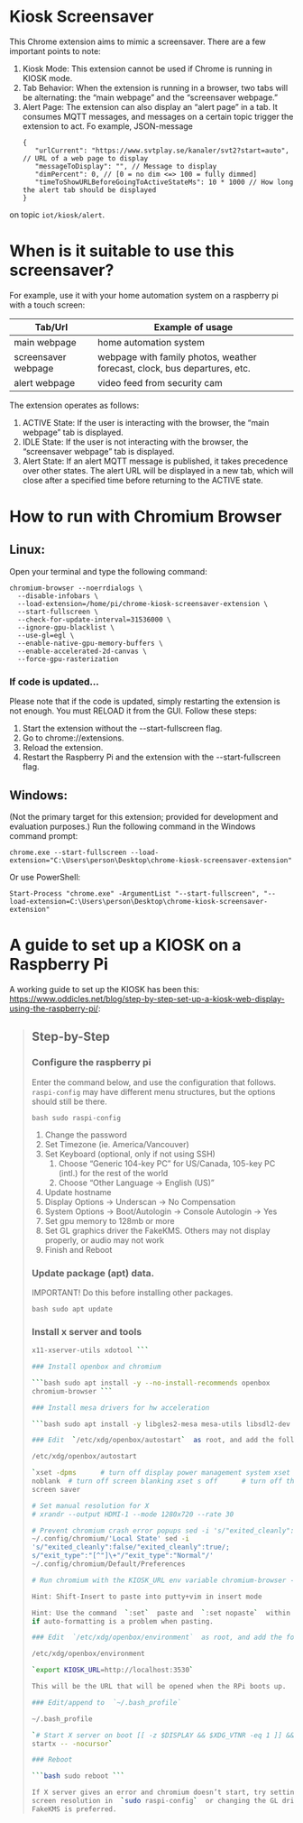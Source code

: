 # Kiosk Screensaver
This Chrome extension aims to mimic a screensaver. There are a few important points to note:

1. Kiosk Mode: This extension cannot be used if Chrome is running in KIOSK mode.
1. Tab Behavior: When the extension is running in a browser, two tabs will be alternating: the “main webpage” and the “screensaver webpage.”
1. Alert Page: The extension can also display an “alert page” in a tab. It consumes MQTT messages, and messages on a certain topic trigger the extension to act. Fo   example, JSON-message
     ```
    {
        "urlCurrent": "https://www.svtplay.se/kanaler/svt2?start=auto", // URL of a web page to display
        "messageToDisplay": "", // Message to display
        "dimPercent": 0, // [0 = no dim <=> 100 = fully dimmed]
        "timeToShowURLBeforeGoingToActiveStateMs": 10 * 1000 // How long the alert tab should be displayed
    }
    ```
on topic `iot/kiosk/alert`.

# When is it suitable to use this screensaver?
For example, use it with your home automation system on a raspberry pi with a touch screen:

| Tab/Url    | Example of usage |
| -------- | ------- |
| main webpage  | home automation system    |
| screensaver webpage | webpage with family photos, weather forecast, clock, bus departures, etc.|
| alert webpage    | video feed from security cam   |


The extension operates as follows:

1. ACTIVE State: If the user is interacting with the browser, the “main webpage” tab is displayed.
1. IDLE State: If the user is not interacting with the browser, the “screensaver webpage” tab is displayed.
1. Alert State: If an alert MQTT message is published, it takes precedence over other states. The alert URL will be displayed in a new tab, which will close after a specified time before returning to the ACTIVE state.
# How to run with Chromium Browser
## Linux:
Open your terminal and type the following command:

```
chromium-browser --noerrdialogs \
  --disable-infobars \
  --load-extension=/home/pi/chrome-kiosk-screensaver-extension \
  --start-fullscreen \
  --check-for-update-interval=31536000 \
  --ignore-gpu-blacklist \
  --use-gl=egl \
  --enable-native-gpu-memory-buffers \
  --enable-accelerated-2d-canvas \
  --force-gpu-rasterization
```
### If code is updated...
Please note that if the code is updated, simply restarting the extension is not enough. You must RELOAD it from the GUI. Follow these steps:
1. Start the extension without the --start-fullscreen flag.
1. Go to chrome://extensions.
1. Reload the extension.
1. Restart the Raspberry Pi and the extension with the --start-fullscreen flag.
## Windows:
(Not the primary target for this extension; provided for development and evaluation purposes.)
Run the following command in the Windows command prompt:
```
chrome.exe --start-fullscreen --load-extension="C:\Users\person\Desktop\chrome-kiosk-screensaver-extension"
```
Or use PowerShell:
```
Start-Process "chrome.exe" -ArgumentList "--start-fullscreen", "--load-extension=C:\Users\person\Desktop\chrome-kiosk-screensaver-extension"
```


# A guide to set up a KIOSK on a Raspberry Pi
A working guide to set up the KIOSK has been this: https://www.oddicles.net/blog/step-by-step-set-up-a-kiosk-web-display-using-the-raspberry-pi/:

> ## Step-by-Step
> 
> ### Configure the raspberry pi
> 
> Enter the command below, and use the configuration that follows. 
> `raspi-config`  may have different menu structures, but the options
> should still be there.
> 
> ```bash sudo raspi-config ```
> 
> 1.  Change the password
> 2.  Set Timezone (ie. America/Vancouver)
> 3.  Set Keyboard (optional, only if not using SSH)
>     1.  Choose “Generic 104-key PC” for US/Canada, 105-key PC (intl.) for the rest of the world
>     2.  Choose “Other Language -> English (US)”
> 4.  Update hostname
> 5.  Display Options -> Underscan -> No Compensation
> 6.  System Options -> Boot/Autologin -> Console Autologin -> Yes
> 7.  Set gpu memory to 128mb or more
> 8.  Set GL graphics driver the FakeKMS. Others may not display properly, or audio may not work
> 9.  Finish and Reboot
> 
> ### Update package (apt) data.
> 
> IMPORTANT! Do this before installing other packages.
> 
> ```bash sudo apt update ```
> 
> ### Install x server and tools
> 
> ```bash sudo apt install -y --no-install-recommends xserver-xorg xinit
> x11-xserver-utils xdotool ```
> 
> ### Install openbox and chromium
> 
> ```bash sudo apt install -y --no-install-recommends openbox
> chromium-browser ```
> 
> ### Install mesa drivers for hw acceleration
> 
> ```bash sudo apt install -y libgles2-mesa mesa-utils libsdl2-dev ```
> 
> ### Edit  `/etc/xdg/openbox/autostart`  as root, and add the following content
> 
> /etc/xdg/openbox/autostart
> 
> `xset -dpms      # turn off display power management system xset s
> noblank  # turn off screen blanking xset s off      # turn off the
> screen saver
> 
> # Set manual resolution for X
> # xrandr --output HDMI-1 --mode 1280x720 --rate 30
> 
> # Prevent chromium crash error popups sed -i 's/"exited_cleanly":false/"exited_cleanly":true/'
> ~/.config/chromium/'Local State' sed -i
> 's/"exited_cleanly":false/"exited_cleanly":true/;
> s/"exit_type":"[^"]\+"/"exit_type":"Normal"/'
> ~/.config/chromium/Default/Preferences
> 
> # Run chromium with the KIOSK_URL env variable chromium-browser --noerrdialogs \   --disable-infobars \   --kiosk $KIOSK_URL \   --check-for-update-interval=31536000 \   --ignore-gpu-blacklist \   --use-gl=egl \   --enable-native-gpu-memory-buffers \   --enable-accelerated-2d-canvas \   --force-gpu-rasterization \   --cast-app-background-color=000000ff \   --default-background-color=000000ff   # --disable-gpu-compositing \  # Do not disable gpu compositing. Canvas effects are smoother this way`
> 
> Hint: Shift-Insert to paste into putty+vim in insert mode
> 
> Hint: Use the command  `:set`  paste and  `:set nopaste`  within vim,
> if auto-formatting is a problem when pasting.
> 
> ### Edit  `/etc/xdg/openbox/environment`  as root, and add the following
> 
> /etc/xdg/openbox/environment
> 
> `export KIOSK_URL=http://localhost:3530`
> 
> This will be the URL that will be opened when the RPi boots up.
> 
> ### Edit/append to  `~/.bash_profile`
> 
> ~/.bash_profile
> 
> `# Start X server on boot [[ -z $DISPLAY && $XDG_VTNR -eq 1 ]] &&
> startx -- -nocursor`
> 
> ### Reboot
> 
> ```bash sudo reboot ```
> 
> If X server gives an error and chromium doesn’t start, try setting a
> screen resolution in  `sudo raspi-config`  or changing the GL driver.
> FakeKMS is preferred.
